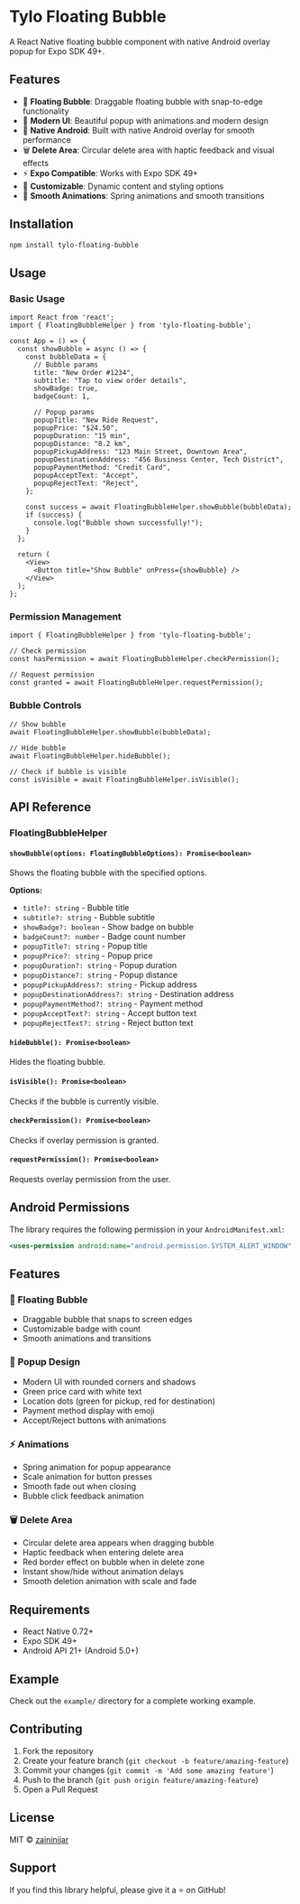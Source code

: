 # Tylo Floating Bubble

A React Native floating bubble component with native Android overlay popup for Expo SDK 49+.

## Features

- 🎈 **Floating Bubble**: Draggable floating bubble with snap-to-edge functionality
- 🎨 **Modern UI**: Beautiful popup with animations and modern design
- 📱 **Native Android**: Built with native Android overlay for smooth performance
- 🗑️ **Delete Area**: Circular delete area with haptic feedback and visual effects
- ⚡ **Expo Compatible**: Works with Expo SDK 49+
- 🎯 **Customizable**: Dynamic content and styling options
- 🔄 **Smooth Animations**: Spring animations and smooth transitions

## Installation

```bash
npm install tylo-floating-bubble
```

## Usage

### Basic Usage

```tsx
import React from 'react';
import { FloatingBubbleHelper } from 'tylo-floating-bubble';

const App = () => {
  const showBubble = async () => {
    const bubbleData = {
      // Bubble params
      title: "New Order #1234",
      subtitle: "Tap to view order details",
      showBadge: true,
      badgeCount: 1,
      
      // Popup params
      popupTitle: "New Ride Request",
      popupPrice: "$24.50",
      popupDuration: "15 min",
      popupDistance: "8.2 km",
      popupPickupAddress: "123 Main Street, Downtown Area",
      popupDestinationAddress: "456 Business Center, Tech District",
      popupPaymentMethod: "Credit Card",
      popupAcceptText: "Accept",
      popupRejectText: "Reject",
    };

    const success = await FloatingBubbleHelper.showBubble(bubbleData);
    if (success) {
      console.log("Bubble shown successfully!");
    }
  };

  return (
    <View>
      <Button title="Show Bubble" onPress={showBubble} />
    </View>
  );
};
```

### Permission Management

```tsx
import { FloatingBubbleHelper } from 'tylo-floating-bubble';

// Check permission
const hasPermission = await FloatingBubbleHelper.checkPermission();

// Request permission
const granted = await FloatingBubbleHelper.requestPermission();
```

### Bubble Controls

```tsx
// Show bubble
await FloatingBubbleHelper.showBubble(bubbleData);

// Hide bubble
await FloatingBubbleHelper.hideBubble();

// Check if bubble is visible
const isVisible = await FloatingBubbleHelper.isVisible();
```

## API Reference

### FloatingBubbleHelper

#### `showBubble(options: FloatingBubbleOptions): Promise<boolean>`

Shows the floating bubble with the specified options.

**Options:**

- `title?: string` - Bubble title
- `subtitle?: string` - Bubble subtitle
- `showBadge?: boolean` - Show badge on bubble
- `badgeCount?: number` - Badge count number
- `popupTitle?: string` - Popup title
- `popupPrice?: string` - Popup price
- `popupDuration?: string` - Popup duration
- `popupDistance?: string` - Popup distance
- `popupPickupAddress?: string` - Pickup address
- `popupDestinationAddress?: string` - Destination address
- `popupPaymentMethod?: string` - Payment method
- `popupAcceptText?: string` - Accept button text
- `popupRejectText?: string` - Reject button text

#### `hideBubble(): Promise<boolean>`

Hides the floating bubble.

#### `isVisible(): Promise<boolean>`

Checks if the bubble is currently visible.

#### `checkPermission(): Promise<boolean>`

Checks if overlay permission is granted.

#### `requestPermission(): Promise<boolean>`

Requests overlay permission from the user.

## Android Permissions

The library requires the following permission in your `AndroidManifest.xml`:

```xml
<uses-permission android:name="android.permission.SYSTEM_ALERT_WINDOW" />
```

## Features

### 🎈 Floating Bubble

- Draggable bubble that snaps to screen edges
- Customizable badge with count
- Smooth animations and transitions

### 🎨 Popup Design

- Modern UI with rounded corners and shadows
- Green price card with white text
- Location dots (green for pickup, red for destination)
- Payment method display with emoji
- Accept/Reject buttons with animations

### ⚡ Animations

- Spring animation for popup appearance
- Scale animation for button presses
- Smooth fade out when closing
- Bubble click feedback animation

### 🗑️ Delete Area

- Circular delete area appears when dragging bubble
- Haptic feedback when entering delete area
- Red border effect on bubble when in delete zone
- Instant show/hide without animation delays
- Smooth deletion animation with scale and fade

## Requirements

- React Native 0.72+
- Expo SDK 49+
- Android API 21+ (Android 5.0+)

## Example

Check out the `example/` directory for a complete working example.

## Contributing

1. Fork the repository
2. Create your feature branch (`git checkout -b feature/amazing-feature`)
3. Commit your changes (`git commit -m 'Add some amazing feature'`)
4. Push to the branch (`git push origin feature/amazing-feature`)
5. Open a Pull Request

## License

MIT © [zaininijar](https://github.com/zaininijar)

## Support

If you find this library helpful, please give it a ⭐ on GitHub!
